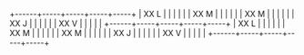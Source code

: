 +------+-----+-----+-----+-----+
| XX L |     |     |     |     |
| XX M |     |     |     |     |
| XX M |     |     |     |     |
| XX J |     |     |     |     |
| XX V |     |     |     |     |
+------+-----+-----+-----+-----+
| XX L |     |     |     |     |
| XX M |     |     |     |     |
| XX M |     |     |     |     |
| XX J |     |     |     |     |
| XX V |     |     |     |     |
+------+-----+-----+-----+-----+
